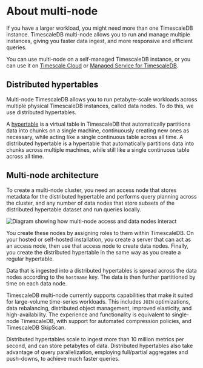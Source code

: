 # About multi-node
If you have a larger workload, you might need more than one TimescaleDB
instance. TimescaleDB multi-node allows you to run and manage multiple instances,
giving you faster data ingest, and more responsive and efficient queries.

You can use multi-node on a self-managed TimescaleDB instance, or you can use it
on [Timescale Cloud][multi-node-cloud] or
[Managed Service for TimescaleDB][multi-node-mst].

## Distributed hypertables
Multi-node TimescaleDB allows you to run petabyte-scale workloads across
multiple physical TimescaleDB instances, called data nodes. To do this, we use
distributed hypertables.

A [hypertable][hypertables] is a virtual table in TimescaleDB that automatically
partitions data into chunks on a single machine, continuously creating new ones
as necessary, while acting like a single continuous table across all time. A
distributed hypertable is a hypertable that automatically partitions data into
chunks across multiple machines, while still like a single continuous table
across all time.

## Multi-node architecture
To create a multi-node cluster, you need an access node that stores metadata
for the distributed hypertable and performs query planning across the cluster,
and any number of data nodes that store subsets of the distributed hypertable
dataset and run queries locally.

<img class="main-content__illustration" src="https://s3.amazonaws.com/assets.timescale.com/docs/images/multinode_arch.png" alt="Diagram showing how multi-node access and data nodes interact"/>

You create these nodes by assigning roles to them within TimescaleDB. On your
hosted or self-hosted installation, you create a server that can act as an
access node, then use that access node to create data nodes. Finally, you create
the distributed hypertable in the same way as you create a regular hypertable.

Data that is ingested into a distributed hypertables is spread across the data
nodes according to the `hostname` key. The data is then further partitioned by
time on each data node.

TimescaleDB multi-node currently supports capabilities that make it suited
for large-volume time-series workloads. This includes `JOIN` optimizations,
data rebalancing, distributed object management, improved elasticity, and
high-availability. The experience and functionality is equivalent to single-node
TimescaleDB, with support for automated compression policies, and TimescaleDB
SkipScan.

Distributed hypertables scale to ingest more than 10 million metrics per second,
and can store petabytes of data. Distributed hypertables also take advantage
of query parallelization, employing full/partial aggregates and push-downs, to
achieve much faster queries.


[hypertables]: /how-to-guides/hypertables/
[multi-node-cloud]: /cloud/:currentVersion:/cloud-multi-node/
[multi-node-mst]: /mst/:currentVersion:/mst-multi-node/

